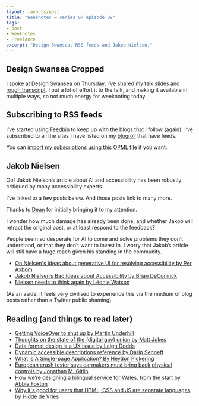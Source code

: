 ```yaml
---
layout: layouts/post
title: "Weeknotes – series 07 episode 09"
tags:
- post
- Weeknotes
- Freelance
excerpt: "Design Swansea, RSS feeds and Jakob Nielsen."
---
```


## Design Swansea Cropped

I spoke at Design Swansea on Thursday, I’ve shared my [talk slides and rough transcript](/blog/3-interaction-design-things/). I put a lot of effort it to the talk, and making it available in multiple ways, so not much energy for weeknoting today.

## Subscribing to RSS feeds

I’ve started using [Feedbin](https://feedbin.com/) to keep up with the blogs that I follow (again). I’ve subscribed to all the sites I have listed on my [blogroll](/blogroll) that have feeds.

You can [import my subscriptions using this OPML file](/subscriptions.xml) if you want.

## Jakob Nielsen

Oof Jakob Nielson’s article about AI and accessibility has been robustly critiqued by many accessibility experts. 

I’ve linked to a few posts below. And those posts link to many more.

Thanks to [Dean](https://deanvipond.com) for initially bringing it to my attention. 

I wonder how much damage has already been done, and whether Jakob will retract the original post, or at least respond to the feedback?

People seem so desperate for AI to come and solve problems they don’t understand, or that they don’t want to invest in. I worry that Jakob’s article will still have a huge reach given his standing in the community. 

- [On Nielsen's ideas about generative UI for resolving accessibility by Per Axbom](https://axbom.com/nielsen-generative-ui-failure/)
- [Jakob Nielsen’s Bad Ideas about Accessibility by Brian DeConinck](https://www.briandeconinck.com/jakob-nielsens-bad-ideas-about-accessibility/)
- [Nielsen needs to think again by Léonie Watson](https://tink.uk/nielsen-needs-to-think-again/)

(As an aside, it feels very civilised to experience this via the medium of blog posts rather than a Twitter public shaming).

## Reading (and things to read later)

- [Getting VoiceOver to shut up by Martin Underhill](https://www.tempertemper.net/blog/getting-voiceover-to-shut-up)
- [Thoughts on the state of the (digital gov) union by Matt Jukes](https://digitalbydefault.com/2024/02/29/old-man-yells-at-cloud-digital-gov-edition/)
- [Data format design is a UX issue by Leigh Dodds](https://blog.ldodds.com/2024/03/02/data-format-design-is-a-ux-issue/)
- [Dynamic accessible descriptions reference by Darin Senneff](https://www.darins.page/articles/dynamic-accessible-descriptions-reference)
- [What Is A Single-page Application? By Heydon Pickering](https://heydonworks.com/article/what-is-a-single-page-application/)
- [European crash tester says carmakers must bring back physical controls by Jonathan M. Gitlin](https://arstechnica.com/cars/2024/03/carmakers-must-bring-back-buttons-to-get-good-safety-scores-in-europe/)
- [How we’re designing a bilingual service for Wales, from the start by Abbie Foxton](https://designnotes.blog.gov.uk/2024/03/05/how-were-designing-a-bilingual-service-for-wales-from-the-start/)
- [Why it's good for users that HTML, CSS and JS are separate languages by Hidde de Vries](https://hidde.blog/why-its-good-for-users-that-html-css-and-js-are-separate-languages/)
